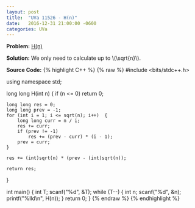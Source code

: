 ```yaml
---
layout: post
title:  "UVa 11526 - H(n)"
date:   2016-12-31 21:00:00 -0600
categories: UVa
---
```


**Problem:** [H(n)]

**Solution:**
We only need to calculate up to \\(\sqrt{n}\\).

**Source Code:**
{% highlight C++ %}
{% raw %}
#include <bits/stdc++.h>

using namespace std;

long long H(int n) {
    if (n <= 0)
        return 0;

    long long res = 0;
    long long prev = -1;
    for (int i = 1; i <= sqrt(n); i++)  {
        long long curr = n / i;
        res += curr;
        if (prev != -1)
            res += (prev - curr) * (i - 1);
        prev = curr;
    }

    res += (int)sqrt(n) * (prev - (int)sqrt(n));

    return res;
}

int main() {
    int T;
    scanf("%d", &T);
    while (T--) {
        int n;
        scanf("%d", &n);
        printf("%lld\n", H(n));
    }
    return 0;
}
{% endraw %}
{% endhighlight %}

[H(n)]:https://uva.onlinejudge.org/index.php?option=com_onlinejudge&Itemid=8&category=24&page=show_problem&problem=2521
